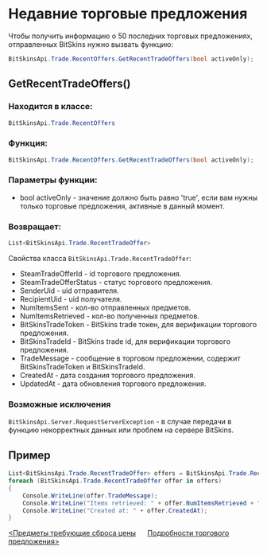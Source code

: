 ﻿# Недавние торговые предложения

Чтобы получить информацию о 50 последних торговых предложениях, отправленных BitSkins нужно вызвать функцию:

```csharp
BitSkinsApi.Trade.RecentOffers.GetRecentTradeOffers(bool activeOnly);
```

## GetRecentTradeOffers()

### Находится в классе:

```csharp
BitSkinsApi.Trade.RecentOffers
```

### Функция:

```csharp
BitSkinsApi.Trade.RecentOffers.GetRecentTradeOffers(bool activeOnly);
```

### Параметры функции:
* bool activeOnly - значение должно быть равно 'true', если вам нужны только торговые предложения, активные в данный момент.

### Возвращает:

```csharp
List<BitSkinsApi.Trade.RecentTradeOffer>
```

Свойства класса ```BitSkinsApi.Trade.RecentTradeOffer```:
* SteamTradeOfferId - id торгового предложения.
* SteamTradeOfferStatus - статус торгового предложения.
* SenderUid - uid отправителя.
* RecipientUid - uid получателя.
* NumItemsSent - кол-во отправленных предметов.
* NumItemsRetrieved - кол-во полученных предметов.
* BitSkinsTradeToken - BitSkins trade токен, для верификации торгового предложения.
* BitSkinsTradeId - BitSkins trade id, для верификации торгового предложения.
* TradeMessage - сообщение в торговом предложении, содержит BitSkinsTradeToken и BitSkinsTradeId.
* CreatedAt - дата создания торгового предложения.
* UpdatedAt - дата обновления торгового предложения.

### Возможные исключения
```BitSkinsApi.Server.RequestServerException``` - в случае передачи в функцию некорректных данных или проблем на сервере BitSkins.

## Пример

```csharp
List<BitSkinsApi.Trade.RecentTradeOffer> offers = BitSkinsApi.Trade.RecentOffers.GetRecentTradeOffers(false);
foreach (BitSkinsApi.Trade.RecentTradeOffer offer in offers)
{
    Console.WriteLine(offer.TradeMessage);
    Console.WriteLine("Items retrieved: " + offer.NumItemsRetrieved + " Items sent: " + offer.NumItemsSent);
    Console.WriteLine("Created at: " + offer.CreatedAt);
}
```

[<Предметы требующие сброса цены](https://github.com/dmitrydnl/BitSkinsApi/blob/master/docs/ru/market/reset_price_items.md) &nbsp;&nbsp;&nbsp;&nbsp; [Подробности торгового предложения>](https://github.com/dmitrydnl/BitSkinsApi/blob/master/docs/ru/trade/trade_details.md)